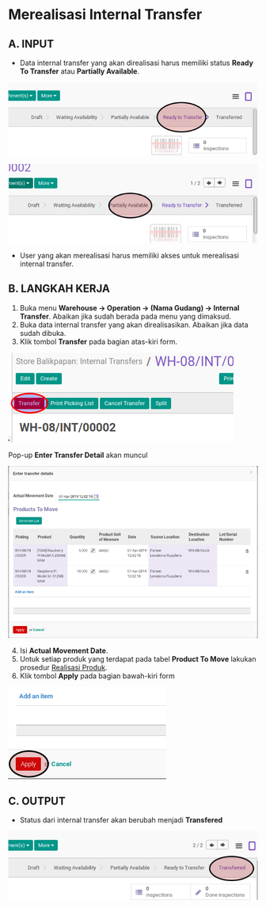 # Merealisasi Internal Transfer

## A. INPUT

* Data internal transfer yang akan direalisasi harus memiliki status **Ready To Transfer** atau **Partially Available**.

![](../../img/internal-transfer/status-ready-to-transfer.png)

![](../../img/internal-transfer/status-partial.png)


* User yang akan merealisasi harus memiliki akses untuk merealisasi internal transfer.

## B. LANGKAH KERJA

1. Buka menu **Warehouse -> Operation -> (Nama Gudang) -> Internal Transfer**. Abaikan jika sudah berada pada menu yang dimaksud.
2. Buka data internal transfer yang akan direalisasikan. Abaikan jika data sudah dibuka.
3. Klik tombol **Transfer** pada bagian atas-kiri form.

![](../../img/internal-transfer/tombol-transfer.png)

Pop-up **Enter Transfer Detail** akan muncul

![](../../img/internal-transfer/pop-up-enter-transfer-detail.png)

4. Isi **Actual Movement Date**.
5. <a name="l5">Untuk</a> setiap produk yang terdapat pada tabel **Product To Move** lakukan prosedur [Realisasi Produk](./transfer-produk.md).
6. Klik tombol **Apply** pada bagian bawah-kiri form

![](../../img/internal-transfer/tombol-apply-transfer-detail.png)

## C. OUTPUT

* Status dari internal transfer akan berubah menjadi **Transfered**

![](../../img/internal-transfer/status-transfered.png)
